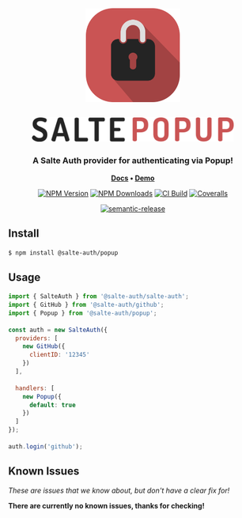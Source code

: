 <h2 align="center">
  <div>
    <a href="https://github.com/salte-auth/popup">
      <img height="190px" src="https://raw.githubusercontent.com/salte-auth/logos/main/images/logo.svg?sanitize=true">
      <br>
      <br>
      <img height="50px" src="https://raw.githubusercontent.com/salte-auth/logos/main/images/%40salte-auth/popup.svg?sanitize=true">
    </a>
  </div>
</h2>

<h3 align="center">
	A Salte Auth provider for authenticating via Popup!
</h3>

<p align="center">
	<strong>
		<a href="https://salte-auth.gitbook.io">Docs</a>
		•
		<a href="https://salte-auth-demo.glitch.me">Demo</a>
	</strong>
</p>

<div align="center">

  [![NPM Version][npm-version-image]][npm-url]
  [![NPM Downloads][npm-downloads-image]][npm-url]
  [![CI Build][github-actions-image]][github-actions-url]
  [![Coveralls][coveralls-image]][coveralls-url]

  [![semantic-release][semantic-release-image]][semantic-release-url]

</div>

## Install

```sh
$ npm install @salte-auth/popup
```

## Usage

```js
import { SalteAuth } from '@salte-auth/salte-auth';
import { GitHub } from '@salte-auth/github';
import { Popup } from '@salte-auth/popup';

const auth = new SalteAuth({
  providers: [
    new GitHub({
      clientID: '12345'
    })
  ],

  handlers: [
    new Popup({
      default: true
    })
  ]
});

auth.login('github');
```

## Known Issues

_These are issues that we know about, but don't have a clear fix for!_

**There are currently no known issues, thanks for checking!**

[npm-version-image]: https://img.shields.io/npm/v/@salte-auth/popup.svg?style=flat
[npm-downloads-image]: https://img.shields.io/npm/dm/@salte-auth/popup.svg?style=flat
[npm-url]: https://npmjs.org/package/@salte-auth/popup

[github-actions-image]: https://github.com/salte-auth/popup/actions/workflows/ci.yml/badge.svg?branch=main 
[github-actions-url]: https://github.com/salte-auth/popup/actions/workflows/ci.yml

[coveralls-image]: https://img.shields.io/coveralls/salte-auth/popup/main.svg
[coveralls-url]: https://coveralls.io/github/salte-auth/popup?branch=main

[commitizen-image]: https://img.shields.io/badge/commitizen-friendly-brightgreen.svg
[commitizen-url]: https://commitizen.github.io/cz-cli/

[semantic-release-url]: https://github.com/semantic-release/semantic-release
[semantic-release-image]: https://img.shields.io/badge/%20%20%F0%9F%93%A6%F0%9F%9A%80-semantic--release-e10079.svg
